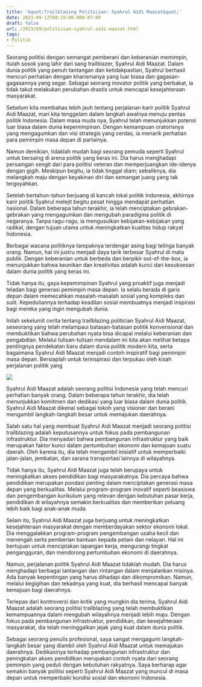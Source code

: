 ```yaml
---
title: '&quot;Trailblazing Politician: Syahrul Aidi Maazat&quot;'
date: 2023-09-12T08:15:00.000-07:00
draft: false
url: /2023/09/politician-syahrul-aidi-maazat.html
tags: 
- Politik
---
```


  

Seorang politisi dengan semangat pemberani dan keberanian memimpin, itulah sosok yang lahir dari sang trailblazer, Syahrul Aidi Maazat. Dalam dunia politik yang penuh tantangan dan ketidakpastian, Syahrul berhasil mencuri perhatian dengan kharismanya yang luar biasa dan gagasan-gagasannya yang segar. Sebagai seorang inovator politik yang berbakat, ia tidak takut melakukan perubahan drastis untuk mencapai kesejahteraan masyarakat.

  

Sebelum kita membahas lebih jauh tentang perjalanan karir politik Syahrul Aidi Maazat, mari kita tenggelam dalam langkah awalnya menuju pentas politik Indonesia. Dalam masa muda nya, Syahrul telah menunjukkan potensi luar biasa dalam dunia kepemimpinan. Dengan kemampuan oratorisnya yang mengagumkan dan visi strategis yang cerdas, ia menarik perhatian para pemimpin masa depan di partainya.

  

Namun demikian, tidaklah mudah bagi seorang pemuda seperti Syahrul untuk bersaing di arena politik yang keras ini. Dia harus menghadapi persaingan sengit dari para politisi veteran dan memperjuangkan ide-idenya dengan gigih. Meskipun begitu, ia tidak tinggal diam; sebaliknya, dia melangkah maju dengan keyakinan diri dan semangat juang yang tak tergoyahkan.

  

Setelah bertahun-tahun berjuang di kancah lokal politik Indonesia, akhirnya karir politik Syahrul melejit begitu pesat hingga mendapat perhatian nasional. Dalam beberapa tahun terakhir, ia telah menciptakan gebrakan-gebrakan yang mengagumkan dan mengubah paradigma politik di negaranya. Tanpa ragu-ragu, ia mengusulkan kebijakan-kebijakan yang radikal, dengan tujuan utama untuk meningkatkan kualitas hidup rakyat Indonesia.

  

Berbagai wacana politiknya tampaknya terdengar asing bagi telinga banyak orang. Namun, hal ini justru menjadi daya tarik terbesar Syahrul di mata publik. Dengan keberanian untuk berbeda dan berpikir out-of-the-box, ia menunjukkan bahwa keunikan dan kreativitas adalah kunci dari kesuksesan dalam dunia politik yang keras ini.

  

Tidak hanya itu, gaya kepemimpinan Syahrul yang proaktif juga menjadi teladan bagi generasi pemimpin masa depan. Ia selalu berada di garis depan dalam memecahkan masalah-masalah sosial yang kompleks dan sulit. Kepeduliannya terhadap keadilan sosial membuatnya menjadi inspirasi bagi mereka yang ingin mengubah dunia.

  

Inilah sekelumit cerita tentang trailblazing politician Syahrul Aidi Maazat, seseorang yang telah melampaui batasan-batasan politik konvensional dan membuktikan bahwa perubahan nyata bisa dicapai melalui keberanian dan pengabdian. Melalui tulisan-tulisan mendalam ini kita akan melihat betapa pentingnya pendekatan baru dalam dunia politik modern kita, serta bagaimana Syahrul Aidi Maazat menjadi contoh inspiratif bagi pemimpin masa depan. Bersiaplah untuk terinspirasi dan terpukau oleh kisah perjalanan politik yang

  

![](https://www.riauonline.co.id/foto/bank/images2/Syahrul-Aidi-Maazat5.jpg)

  

Syahrul Aidi Maazat adalah seorang politisi Indonesia yang telah mencuri perhatian banyak orang. Dalam beberapa tahun terakhir, dia telah menunjukkan komitmen dan dedikasi yang luar biasa dalam dunia politik. Syahrul Aidi Maazat dikenal sebagai tokoh yang visioner dan berani mengambil langkah-langkah besar untuk memajukan daerahnya.

  

Salah satu hal yang membuat Syahrul Aidi Maazat menjadi seorang politisi trailblazing adalah keputusannya untuk fokus pada pembangunan infrastruktur. Dia menyadari bahwa pembangunan infrastruktur yang baik merupakan faktor kunci dalam pertumbuhan ekonomi dan kemajuan suatu daerah. Oleh karena itu, dia telah mengambil inisiatif untuk memperbaiki jalan-jalan, jembatan, dan sarana transportasi lainnya di wilayahnya.

  

Tidak hanya itu, Syahrul Aidi Maazat juga telah berupaya untuk meningkatkan akses pendidikan bagi masyarakatnya. Dia percaya bahwa pendidikan merupakan pondasi penting dalam menciptakan generasi masa depan yang berkualitas. Melalui program-program inovatif seperti beasiswa dan pengembangan kurikulum yang relevan dengan kebutuhan pasar kerja, pendidikan di wilayahnya semakin berkualitas dan memberikan peluang lebih baik bagi anak-anak muda.

  

Selain itu, Syahrul Aidi Maazat juga berjuang untuk meningkatkan kesejahteraan masyarakat dengan memberdayakan sektor ekonomi lokal. Dia menggalakkan program-program pengembangan usaha kecil dan menengah serta pemberian bantuan kepada petani dan nelayan. Hal ini bertujuan untuk menciptakan lapangan kerja, mengurangi tingkat pengangguran, dan mendorong pertumbuhan ekonomi di daerahnya.

  

Namun, perjalanan politik Syahrul Aidi Maazat tidaklah mudah. Dia harus menghadapi berbagai tantangan dan rintangan dalam menjalankan misinya. Ada banyak kepentingan yang harus dihadapi dan dikompromikan. Namun, melalui kegigihan dan tekadnya yang kuat, dia berhasil mencapai banyak kemajuan bagi daerahnya.

  

Terlepas dari kontroversi dan kritik yang mungkin dia terima, Syahrul Aidi Maazat adalah seorang politisi trailblazing yang telah membuktikan kemampuannya dalam mengubah wilayahnya menjadi lebih maju. Dengan fokus pada pembangunan infrastruktur, pendidikan, dan kesejahteraan masyarakat, dia telah meninggalkan jejak yang kuat dalam dunia politik.

  

Sebagai seorang penulis profesional, saya sangat mengagumi langkah-langkah besar yang diambil oleh Syahrul Aidi Maazat untuk memajukan daerahnya. Dedikasinya terhadap pembangunan infrastruktur dan peningkatan akses pendidikan merupakan contoh nyata dari seorang pemimpin yang peduli dengan kebutuhan rakyatnya. Saya berharap agar semakin banyak politisi seperti Syahrul Aidi Maazat yang muncul di masa depan untuk memperbaiki kondisi sosial dan ekonomi Indonesia.